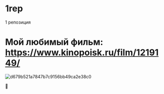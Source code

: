 # 1rep
1 репозиция
# Мой любимый фильм: https://www.kinopoisk.ru/film/1219149/
![d679b521a7847b7c9156bb49ca2e38c0](https://github.com/rgdthtfhgh/1rep/assets/159879667/a425a288-1bb9-4891-bf04-c27bd068dc41)

🤡
